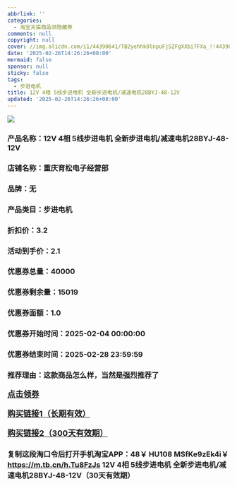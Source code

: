 ```yaml
---
abbrlink: ''
categories:
  - 淘宝天猫商品领隐藏券
comments: null
copyright: null
cover: //img.alicdn.com/i1/44390641/TB2yehhkOlnpuFjSZFgXXbi7FXa_!!44390641.jpg
date: '2025-02-26T14:26:26+08:00'
mermaid: false
sponsor: null
sticky: false
tags:
  - 步进电机
title: 12V 4相 5线步进电机 全新步进电机/减速电机28BYJ-48-12V
updated: '2025-02-26T14:26:26+08:00'
--- 
```


![](//img.alicdn.com/i1/44390641/TB2yehhkOlnpuFjSZFgXXbi7FXa_!!44390641.jpg)

### 产品名称：12V 4相 5线步进电机 全新步进电机/减速电机28BYJ-48-12V
### 店铺名称：重庆育松电子经营部
### 品牌：无
### 产品类目：步进电机
### 折扣价：3.2
### 活动到手价：2.1
### 优惠券总量：40000
### 优惠券剩余量：15019
### 优惠券面额：1.0
### 优惠券开始时间：2025-02-04 00:00:00	
### 优惠券结束时间：2025-02-28 23:59:59	
### 推荐理由：这款商品怎么样，当然是强烈推荐了

<p style="font-size: 18px; font-weight: bold;">
  <a href="https://uland.taobao.com/coupon/edetail?e=qp8VIQTC6emlhHvvyUNXZfh8CuWt5YH5OVuOuRD5gLJMmdsrkidbOUV9IBA4kmjLt03G4jjYvhVD47z229nhGb0aSD3imHEpIogG%2BWV04WqdJwXjLMX8Uk9VRvY7CoQIMg6VKev2bIck7BbPIUYUjCPrWlIG7nVMQPud%2BmrGLC2TutWBbuS9IZPwtAoYWES8ZzIlVpTfv4wNZDlXGG1pyCAm6nmmvzdY8w2vztpUfIqKVnxcPl81fPshiv4bllT5Q%2BCcUQwG74CubyqyRVf2Vm9Qk6wsm6e34Gi7zLCWYfZ4chzvyoReYLF8KeN6cqqc%2FzrmtpFY67E%3D&traceId=0b515d4517407227641888116d126c&union_lens=lensId%3AOPT%401740722775%402103f34a_0e07_1954b29a688_6031%4001%40eyJmbG9vcklkIjo3MzM1NH0ie" target="_blank">点击领券</a>
</p>
<p style="font-size: 18px; font-weight: bold;">
  <a href="https://s.click.taobao.com/t?e=m%3D2%26s%3D%2FlCAwlJbvAFw4vFB6t2Z2ueEDrYVVa64LKpWJ%2Bin0XLjf2vlNIV67uW8xal2bDKcsUZsiWgXrvj3ID%2FV1RqsF4wnCJeELi4I%2FIEn%2BS1IjHAB0ghlTd7WlZVm%2FOAUUFw71qrpxiwMoCNxc1AtbZGVS%2BSDSb1WioN4ws2nzltKVWv9Umq014SDk1HQ59Ao%2BxITcmbxaXHSpad%2BNJXBsSZ5mnG0KeMn6BAbRWMLT3RWA1mHDzqsGQ4kk9scHmsVo%2FNkjCYtYGASbzRUrFwjXfRKMfBTotjTTTrY1SmWhFnlTYpCDOH4eaGngw%3D%3D" target="_blank">购买链接1（长期有效）</a>
</p>
<p style="font-size: 18px; font-weight: bold;">
  <a href="https://s.click.taobao.com/QwiHRYs" target="_blank">购买链接2（300天有效期）</a>
</p>

### 复制这段淘口令后打开手机淘宝APP：48￥ HU108 MSfKe9zEk4i￥ https://m.tb.cn/h.Tu8FzJs  12V 4相 5线步进电机 全新步进电机/减速电机28BYJ-48-12V（30天有效期）

